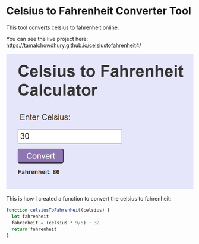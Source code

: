 # Celsius to Fahrenheit Converter Tool

This tool converts celsius to fahrenheit online.

You can see the live project here: https://tamalchowdhury.github.io/celsiustofahrenheit4/

<img src="/media/screenshot.png" alt="screenshot" />

This is how I created a function to convert the celsius to fahrenheit:

```js
function celsiusToFahrenheit(celsius) {
  let fahrenheit
  fahrenheit = (celsius * 9/5) + 32
  return fahrenheit
}
```